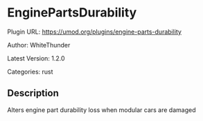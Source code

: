 # EnginePartsDurability

Plugin URL: https://umod.org/plugins/engine-parts-durability

Author: WhiteThunder

Latest Version: 1.2.0

Categories: rust

## Description

Alters engine part durability loss when modular cars are damaged
